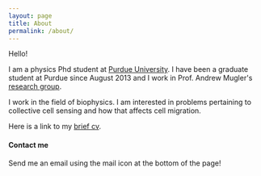 ```yaml
---
layout: page
title: About
permalink: /about/
---
```


Hello!

I am a physics Phd student at [Purdue University](http://www.physics.purdue.edu/). I have been a graduate student at Purdue since August 2013 and I work in Prof. Andrew Mugler's [research group](http://www.physics.purdue.edu/mugler/home.html).

I work in the field of biophysics. I am interested in problems pertaining to collective cell sensing and how that affects cell migration.

Here is a link to my [brief cv](https://drive.google.com/file/d/0B9wUAi2m2Di9aFNlZ1VTRVJfblk/view?usp=sharing).

#### Contact me

Send me an email using the mail icon at the bottom of the page!
